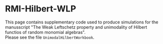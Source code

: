 # RMI-Hilbert-WLP

This page contains supplementary code  used to produce simulations for the manusscript "The Weak Leftschetz property and unimodality of Hilbert functios of random monomial algebras".  
Please see the file `UnimodalHilbertWorkbook`. 
